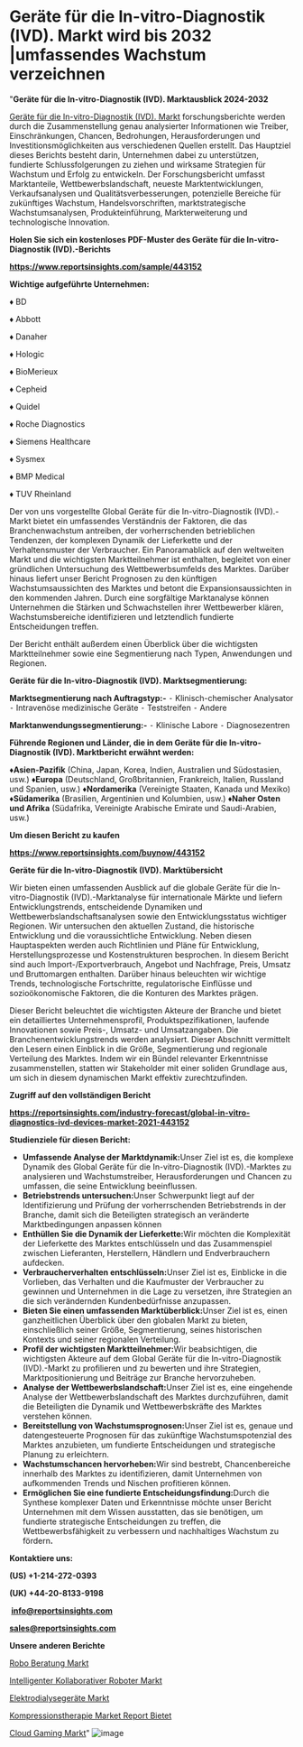 # Geräte für die In-vitro-Diagnostik (IVD). Markt wird bis 2032 |umfassendes Wachstum verzeichnen

"<strong><b>Geräte für die In-vitro-Diagnostik (IVD). Marktausblick 2024-2032</b></strong>

<a href=https://www.reportsinsights.com/sample/443152>Geräte für die In-vitro-Diagnostik (IVD). Markt</a> forschungsberichte werden durch die Zusammenstellung genau analysierter Informationen wie Treiber, Einschränkungen, Chancen, Bedrohungen, Herausforderungen und Investitionsmöglichkeiten aus verschiedenen Quellen erstellt. Das Hauptziel dieses Berichts besteht darin, Unternehmen dabei zu unterstützen, fundierte Schlussfolgerungen zu ziehen und wirksame Strategien für Wachstum und Erfolg zu entwickeln. Der Forschungsbericht umfasst Marktanteile, Wettbewerbslandschaft, neueste Marktentwicklungen, Verkaufsanalysen und Qualitätsverbesserungen, potenzielle Bereiche für zukünftiges Wachstum, Handelsvorschriften, marktstrategische Wachstumsanalysen, Produkteinführung, Markterweiterung und technologische Innovation.

<strong><b>Holen Sie sich ein kostenloses PDF-Muster des Geräte für die In-vitro-Diagnostik (IVD).-Berichts</b></strong>

<a href=https://www.reportsinsights.com/sample/443152><strong><u>https://www.reportsinsights.com/sample/443152</u></strong></a>

<strong>Wichtige aufgeführte Unternehmen:</strong>

♦ BD

♦ Abbott

♦ Danaher

♦ Hologic

♦ BioMerieux

♦ Cepheid

♦ Quidel

♦ Roche Diagnostics

♦ Siemens Healthcare

♦ Sysmex

♦ BMP Medical

♦ TUV Rheinland

Der von uns vorgestellte Global Geräte für die In-vitro-Diagnostik (IVD).-Markt bietet ein umfassendes Verständnis der Faktoren, die das Branchenwachstum antreiben, der vorherrschenden betrieblichen Tendenzen, der komplexen Dynamik der Lieferkette und der Verhaltensmuster der Verbraucher. Ein Panoramablick auf den weltweiten Markt und die wichtigsten Marktteilnehmer ist enthalten, begleitet von einer gründlichen Untersuchung des Wettbewerbsumfelds des Marktes. Darüber hinaus liefert unser Bericht Prognosen zu den künftigen Wachstumsaussichten des Marktes und betont die Expansionsaussichten in den kommenden Jahren. Durch eine sorgfältige Marktanalyse können Unternehmen die Stärken und Schwachstellen ihrer Wettbewerber klären, Wachstumsbereiche identifizieren und letztendlich fundierte Entscheidungen treffen.

Der Bericht enthält außerdem einen Überblick über die wichtigsten Marktteilnehmer sowie eine Segmentierung nach Typen, Anwendungen und Regionen.

<strong>Geräte für die In-vitro-Diagnostik (IVD). Marktsegmentierung:</strong>

<strong>Marktsegmentierung nach Auftragstyp:-</strong>
⁃ Klinisch-chemischer Analysator
⁃ Intravenöse medizinische Geräte
⁃ Teststreifen
⁃ Andere

<strong>Marktanwendungssegmentierung:-</strong>
⁃ Klinische Labore
⁃ Diagnosezentren

<strong><b>Führende Regionen und Länder, die in dem Geräte für die In-vitro-Diagnostik (IVD). Marktbericht erwähnt werden:</b></strong>

<strong><b>♦Asien-Pazifik</b></strong> (China, Japan, Korea, Indien, Australien und Südostasien, usw.)
<strong><b>♦Europa</b></strong> (Deutschland, Großbritannien, Frankreich, Italien, Russland und Spanien, usw.)
♦<strong><b>Nordamerika</b></strong> (Vereinigte Staaten, Kanada und Mexiko)
<strong><b>♦Südamerika</b></strong> (Brasilien, Argentinien und Kolumbien, usw.)
<strong><b>♦Naher Osten und Afrika</b></strong> (Südafrika, Vereinigte Arabische Emirate und Saudi-Arabien, usw.)

<strong>Um diesen Bericht zu kaufen</strong>

<a href=https://www.reportsinsights.com/buynow/443152><strong><u>https://www.reportsinsights.com/buynow/443152</u></strong></a>

<strong>Geräte für die In-vitro-Diagnostik (IVD). Marktübersicht</strong>

Wir bieten einen umfassenden Ausblick auf die globale Geräte für die In-vitro-Diagnostik (IVD).-Marktanalyse für internationale Märkte und liefern Entwicklungstrends, entscheidende Dynamiken und Wettbewerbslandschaftsanalysen sowie den Entwicklungsstatus wichtiger Regionen. Wir untersuchen den aktuellen Zustand, die historische Entwicklung und die voraussichtliche Entwicklung. Neben diesen Hauptaspekten werden auch Richtlinien und Pläne für Entwicklung, Herstellungsprozesse und Kostenstrukturen besprochen. In diesem Bericht sind auch Import-/Exportverbrauch, Angebot und Nachfrage, Preis, Umsatz und Bruttomargen enthalten. Darüber hinaus beleuchten wir wichtige Trends, technologische Fortschritte, regulatorische Einflüsse und sozioökonomische Faktoren, die die Konturen des Marktes prägen.

Dieser Bericht beleuchtet die wichtigsten Akteure der Branche und bietet ein detailliertes Unternehmensprofil, Produktspezifikationen, laufende Innovationen sowie Preis-, Umsatz- und Umsatzangaben. Die Branchenentwicklungstrends werden analysiert. Dieser Abschnitt vermittelt den Lesern einen Einblick in die Größe, Segmentierung und regionale Verteilung des Marktes. Indem wir ein Bündel relevanter Erkenntnisse zusammenstellen, statten wir Stakeholder mit einer soliden Grundlage aus, um sich in diesem dynamischen Markt effektiv zurechtzufinden.

<strong>Zugriff auf den vollständigen Bericht</strong>

<a href=https://reportsinsights.com/industry-forecast/global-in-vitro-diagnostics-ivd-devices-market-2021-443152><strong>https://reportsinsights.com/industry-forecast/global-in-vitro-diagnostics-ivd-devices-market-2021-443152</strong></a>

<strong>Studienziele für diesen Bericht:</strong>
<ul>
  <li><strong>Umfassende Analyse der Marktdynamik:</strong>Unser Ziel ist es, die komplexe Dynamik des Global Geräte für die In-vitro-Diagnostik (IVD).-Marktes zu analysieren und Wachstumstreiber, Herausforderungen und Chancen zu umfassen, die seine Entwicklung beeinflussen.</li>
  <li><strong>Betriebstrends untersuchen:</strong>Unser Schwerpunkt liegt auf der Identifizierung und Prüfung der vorherrschenden Betriebstrends in der Branche, damit sich die Beteiligten strategisch an veränderte Marktbedingungen anpassen können</li>
  <li><strong>Enthüllen Sie die Dynamik der Lieferkette:</strong>Wir möchten die Komplexität der Lieferkette des Marktes entschlüsseln und das Zusammenspiel zwischen Lieferanten, Herstellern, Händlern und Endverbrauchern aufdecken.</li>
  <li><strong>Verbraucherverhalten entschlüsseln:</strong>Unser Ziel ist es, Einblicke in die Vorlieben, das Verhalten und die Kaufmuster der Verbraucher zu gewinnen und Unternehmen in die Lage zu versetzen, ihre Strategien an die sich verändernden Kundenbedürfnisse anzupassen.</li>
  <li><strong>Bieten Sie einen umfassenden Marktüberblick:</strong>Unser Ziel ist es, einen ganzheitlichen Überblick über den globalen Markt zu bieten, einschließlich seiner Größe, Segmentierung, seines historischen Kontexts und seiner regionalen Verteilung.</li>
  <li><strong>Profil der wichtigsten Marktteilnehmer:</strong>Wir beabsichtigen, die wichtigsten Akteure auf dem Global Geräte für die In-vitro-Diagnostik (IVD).-Markt zu profilieren und zu bewerten und ihre Strategien, Marktpositionierung und Beiträge zur Branche hervorzuheben.</li>
  <li><strong>Analyse der Wettbewerbslandschaft:</strong>Unser Ziel ist es, eine eingehende Analyse der Wettbewerbslandschaft des Marktes durchzuführen, damit die Beteiligten die Dynamik und Wettbewerbskräfte des Marktes verstehen können.</li>
  <li><strong>Bereitstellung von Wachstumsprognosen:</strong>Unser Ziel ist es, genaue und datengesteuerte Prognosen für das zukünftige Wachstumspotenzial des Marktes anzubieten, um fundierte Entscheidungen und strategische Planung zu erleichtern.</li>
  <li><strong>Wachstumschancen hervorheben:</strong>Wir sind bestrebt, Chancenbereiche innerhalb des Marktes zu identifizieren, damit Unternehmen von aufkommenden Trends und Nischen profitieren können.</li>
  <li><strong>Ermöglichen Sie eine fundierte Entscheidungsfindung:</strong>Durch die Synthese komplexer Daten und Erkenntnisse möchte unser Bericht Unternehmen mit dem Wissen ausstatten, das sie benötigen, um fundierte strategische Entscheidungen zu treffen, die Wettbewerbsfähigkeit zu verbessern und nachhaltiges Wachstum zu fördern<strong>.</strong></li>
</ul>
<strong>Kontaktiere uns:</strong>

<strong>(US) +1-214-272-0393</strong>

<strong>(UK) +44-20-8133-9198</strong>

<strong> </strong><a href=info@reportsinsights.com><strong><u>info@reportsinsights.com</u></strong></a>

<a href=sales@reportsinsights.com><strong><u>sales@reportsinsights.com</u></strong></a>

<strong>Unsere anderen Berichte</strong>

<a href=https://de.linkedin.com/pulse/robo-beratung-markt-wachstumsfaktoren-researching-market-360-vi1gf/>Robo Beratung Markt</a>

<a href=https://de.linkedin.com/pulse/intelligenter-kollaborativer-roboter-markt-größe-wettbewerbsstrategien-rzmlf/>Intelligenter Kollaborativer Roboter Markt</a>

<a href=https://de.linkedin.com/pulse/elektrodialysegeräte-markt-bis-2030-tiefere-einblicke>Elektrodialysegeräte Markt</a>

<a href=https://de.linkedin.com/pulse/kompressionstherapie-market-report-bietet/>Kompressionstherapie Market Report Bietet</a>

<a href=https://de.linkedin.com/pulse/cloud-gaming-markt-2023-segmentierung-der-wertsch%C3%B6pfungskette-r1frc/>Cloud Gaming Markt</a>"
![image](https://github.com/Jaayaachit/RItrends/assets/158452289/ba58321f-6d36-456f-8779-3ce8457e5249)

